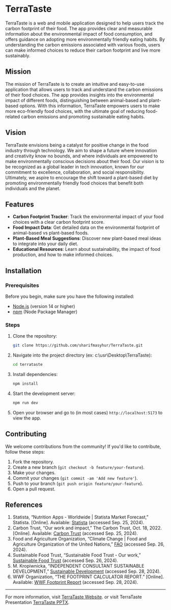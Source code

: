 # TerraTaste

TerraTaste is a web and mobile application designed to help users track the carbon footprint of their food. The app provides clear and measurable information about the environmental impact of food consumption, and offers guidance on adopting more environmentally friendly eating habits. By understanding the carbon emissions associated with various foods, users can make informed choices to reduce their carbon footprint and live more sustainably.

## Mission

The mission of TerraTaste is to create an intuitive and easy-to-use application that allows users to track and understand the carbon emissions of their food choices. The app provides insights into the environmental impact of different foods, distinguishing between animal-based and plant-based options. With this information, TerraTaste empowers users to make more eco-friendly food choices, with the ultimate goal of reducing food-related carbon emissions and promoting sustainable eating habits.

## Vision

TerraTaste envisions being a catalyst for positive change in the food industry through technology. We aim to shape a future where innovation and creativity know no bounds, and where individuals are empowered to make environmentally conscious decisions about their food. Our vision is to be recognized as a global leader in tech innovation, known for our commitment to excellence, collaboration, and social responsibility. Ultimately, we aspire to encourage the shift toward a plant-based diet by promoting environmentally friendly food choices that benefit both individuals and the planet.

## Features

- **Carbon Footprint Tracker**: Track the environmental impact of your food choices with a clear carbon footprint score.
- **Food Impact Data**: Get detailed data on the environmental footprint of animal-based vs plant-based foods.
- **Plant-Based Meal Suggestions**: Discover new plant-based meal ideas to integrate into your daily diet.
- **Educational Resources**: Learn about sustainability, the impact of food production, and how to make informed choices.

## Installation

### Prerequisites

Before you begin, make sure you have the following installed:

- [Node.js](https://nodejs.org/) (version 14 or higher)
- [npm](https://www.npmjs.com/) (Node Package Manager)

### Steps

1. Clone the repository:
    ```bash
    git clone https://github.com/sharifmasyhur/TerraTaste.git
    ```

2. Navigate into the project directory (ex: c:\usr\Desktop\TerraTaste):
    ```bash
    cd terrataste
    ```

3. Install dependencies:
    ```bash
    npm install
    ```

4. Start the development server:
    ```bash
    npm run dev
    ```

5. Open your browser and go to (in most cases) `http://localhost:5173` to view the app.

## Contributing

We welcome contributions from the community! If you'd like to contribute, follow these steps:

1. Fork the repository.
2. Create a new branch (`git checkout -b feature/your-feature`).
3. Make your changes.
4. Commit your changes (`git commit -am 'Add new feature'`).
5. Push to your branch (`git push origin feature/your-feature`).
6. Open a pull request.

## References

1. Statista, “Nutrition Apps - Worldwide | Statista Market Forecast,” Statista. [Online]. Available: [Statista](https://www.statista.com/outlook/hmo/digital-health/digital-fitness-well-being/health-wellnesscoaching/nutrition-apps/worldwide#revenue) (accessed Sep. 25, 2024).
2. Carbon Trust, “Our work and impact,” The Carbon Trust, Oct. 18, 2022. [Online]. Available: [Carbon Trust](https://www.carbontrust.com/en-as/our-work-and-impact) (accessed Sep. 25, 2024).
3. Food and Agriculture Organization, “Climate Change | Food and Agriculture Organization of the United Nations,” [FAO](https://www.fao.org/climate-change/en/) (accessed Sep. 26, 2024).
4. Sustainable Food Trust, “Sustainable Food Trust - Our work,” [Sustainable Food Trust](https://sustainablefoodtrust.org/our-work/) (accessed Sep. 26, 2024).
5. M. Kropiwnicka, “INDEPENDENT CONSULTANT SUSTAINABLE DEVELOPMENT,” [Sustainable Development](http://foodclimate.weebly.com/) (accessed Sep. 28, 2024).
6. WWF Organization, “THE FOOTPRINT CALCULATOR REPORT.” [Online]. Available: [WWF Footprint Report](https://www.wwf.org.uk/sites/default/files/2023-05/WWF-UK-FootprintReport-2023.pdf) (accessed Sep. 28, 2024).

---

For more information, visit [TerraTaste Website](https://terrataste.netlify.app).
or visit TerraTaste Presentation [TerraTaste PPTX](https://www.canva.com/design/DAGYterLzGA/mVnLzUarIwC6y1AcOAQq6Q/edit?utm_content=DAGYterLzGA&utm_campaign=designshare&utm_medium=link2&utm_source=sharebutton).
